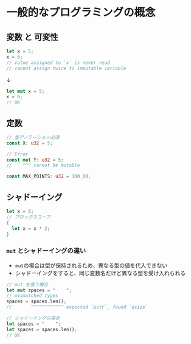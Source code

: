 # 一般的なプログラミングの概念

## 変数 と 可変性

```rs
let x = 5;
x = 6;
// value assigned to `x` is never read
// cannot assign twice to immutable variable
```
↓
```rs
let mut x = 5;
x = 6;
// OK
```

## 定数

```rs
// 型アノテーション必須
const X: u32 = 5;

// Error
const mut Y: u32 = 5;
//    ^^^ cannot be mutable

const MAX_POINTS: u32 = 100_00;
```

## シャドーイング

```rs
let x = 5;
// ブロックスコープ
{
  let x = x * 2;
}
```

### `mut` とシャドーイングの違い

- `mut`の場合は型が保持されるため、異なる型の値を代入できない
- シャドーイングをすると、同じ変数名だけど異なる型を受け入れられる

```rs
// mut を使う場合
let mut spaces = "    ";
// mismatched types
spaces = spaces.len();
//       ^^^^^^^^^^^^ expected `&str`, found `usize`

// シャドーイングの場合
let spaces = "    ";
let spaces = spaces.len();
// OK
```